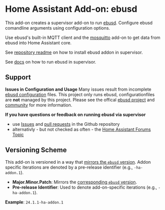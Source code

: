 # Home Assistant Add-on: ebusd

This add-on creates a supervisor add-on to run [ebusd](http://ebusd.eu). Configure ebusd comandline arguments using configuration options.

Use ebusd's built-in MQTT client and the [mosquitto](https://github.com/home-assistant/addons/tree/master/mosquitto) add-on to get data from ebusd into Home Assistant core.

See [repository readme](https://github.com/LukasGrebe/ha-addons#how-to-install) on how to install ebusd addon in supervisor.

See [docs](https://github.com/LukasGrebe/ha-addons/blob/main/ebusd/DOCS.md#how-to-run-ebusd) on how to run ebusd in supervisor.

## Support

**Issues in Configuration and Usage**
Many issues result from incomplete [ebusd configuration](https://github.com/john30/ebusd/wiki/4.-Configuration) files. This project only runs ebusd, configurationfiles are **not** managed by this project. Please see the offical [ebusd project](https://ebusd.eu) and [community](https://github.com/john30/ebusd/discussions) for more information. 

**If you have questions or feedback on running ebusd via supervisor**
- use [Issues](https://github.com/LukasGrebe/ha-addons/issues) and [pull requests](https://github.com/LukasGrebe/ha-addons/pulls) in the Github repository
- alternativly - but not checked as often - the [Home Assistant Forums Topic](https://community.home-assistant.io/t/an-ebusd-add-on/344852)

## Versioning Scheme

This add-on is versioned in a way that [mirrors the `ebusd` version](https://github.com/john30/ebusd/releases).
Addon specific iterations are denoted by a pre-release identifier (e.g., `-ha-addon.1`).

- **Major.Minor.Patch**: Mirrors the [corresponding `ebusd` version](https://github.com/john30/ebusd/releases).
- **Pre-release Identifier**: Used to denote add-on-specific iterations (e.g., `-ha-addon.1`).

**Example**: `24.1.1-ha-addon.1`

